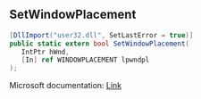 ## SetWindowPlacement

```csharp
[DllImport("user32.dll", SetLastError = true)]
public static extern bool SetWindowPlacement(
   IntPtr hWnd,
   [In] ref WINDOWPLACEMENT lpwndpl
);
```

Microsoft documentation: [Link](https://docs.microsoft.com/en-us/windows/win32/api/winuser/nf-winuser-setwindowplacement)
